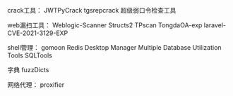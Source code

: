 crack工具：
JWTPyCrack
tgsrepcrack
超级弱口令检查工具

web漏扫工具：
Weblogic-Scanner
Structs2
TPscan
TongdaOA-exp
laravel-CVE-2021-3129-EXP

shell管理：
gomoon
Redis Desktop Manager
Multiple Database Utilization Tools
SQLTools

字典
fuzzDicts

网络代理：
proxifier

